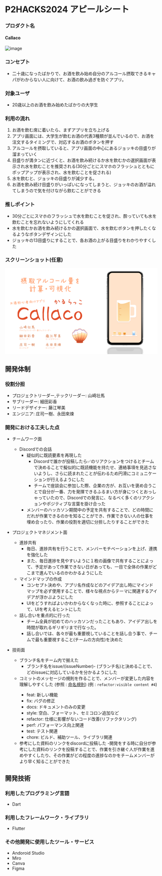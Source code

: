 # P2HACKS2024 アピールシート 

### プロダクト名  
#### Callaco
![image](https://github.com/user-attachments/assets/ac7846db-28a1-4238-b363-0fb1eb0a9cb2)

### コンセプト  
- 二十歳になったばかりで、お酒を飲み始め自分のアルコール摂取できるキャパがわからない人に向けて、お酒の飲み過ぎを防ぐアプリ。

### 対象ユーザ  
- 20歳以上のお酒を飲み始めたばかりの大学生

### 利用の流れ  
1. お酒を飲む席に着いたら、まずアプリを立ち上げる
2. アプリ画面には、大学生が飲むお酒の代表3種類が並んでいるので、お酒を注文するタイミングで、対応するお酒のボタンを押す
3. アルコールを摂取していると、アプリ画面の中心にあるジョッキの目盛りが溜まっていく
4. 目盛りが満タンに近づくと、お酒を飲み続けるか水を飲むかの選択画面が表示され水を飲むことを推奨される(30分ごとにスマホのフラッシュとともにポップアップが表示され、水を飲むことを促される)
6. 水を飲むと、ジョッキの目盛りが減少する。
7. お酒を飲み続け目盛りがいっぱいになってしまうと、ジョッキのお酒が溢れてしまうので気を付けながら飲むことができる

### 推しポイント  
- 30分ごとにスマホのフラッシュで水を飲むことを促され、酔っていても水を飲むことを忘れないようにしてくれる
- 水を飲むかお酒を飲み続けるかの選択画面で、水を飲むボタンを押したくなるようなボタンデザインにした
- ジョッキの13目盛りにすることで、各お酒の上がる目盛りをわかりやすくした

### スクリーンショット(任意)  
![alt text](image.png)
## 開発体制  

### 役割分担  
- プロジェクトリーダー,テックリーダー: 山崎壮馬
- サブリーダー: 細田彩香
- リードデザイナー: 藤江琴美
- エンジニア: 庄司一樹、永田來煉

### 開発における工夫した点 
- チームワーク面
  - Discordでの会話
      - 疑似的に既読要素を再現した 
        - Discordで誰かが投稿したら✅のリアクションをつけるとチームで決めることで擬似的に既読機能を持たせ、連絡事項を見逃さないようし、さらに読まれたことが伝わるため円滑にコミュニケーションが行えるようにした
        - チームで座談会に参加した際、企業の方が、お互いを褒め合うことで自分が一番、力を発揮できるふるまい方が身につくとおっしゃっていたので、Discordでの発言に、なるべく多くのリアクションやポジティブな言葉を掛け合った
    - メンバーのハッカソン期間中の予定を共有することで、どの時間にだれが作業できるのかを知ることができ、作業できない人の仕事を埋め合ったり、作業の役割を適切に分担したりすることができた
- プロジェクトマネジメント面
    - 進捗共有
        - 毎日、進捗共有を行うことで、メンバーモチベーションを上げ、連携を強化した
        - また、毎日進捗を見やすいように１枚の画像で共有することによって、予定があって作業できない日があっても、一目で全体の作業がどこまで進んでいるのかわかるようにした
    - マインドマップの作成
        - コンセプト決めや、アプリ名作成などのアイデア出し時にマインドマップを必ず使用することで、様々な視点からテーマに関連するアイデアが浮かぶようにした
        - UIをどうすればよいかわからなくなった時に、参照することによって、UIを考えるヒントにした
    - 話し合いを重点的に行った
        - チーム全員が初めてのハッカソンだったこともあり、アイデア出しを時間が取れるギリギリまで行なった。
        - 話し合いでは、各々が最も重要視していることを話し合う事で、チームで最も重要視すること(チームの方向性)を決めた
    
- 技術面
    - ブランチ名をチーム内で揃えた
        - ブランチ名をissue/(issueNumber)- (ブランチ名)と決めることで、どのissueに対応しているかを分かるようにした
    - コミットのメッセージの規則を作ることで、メンバーが変更した内容を理解しやすくした (参照 : <a href= "https://github.com/p2hacks2024/pre- 17/wiki/%E5%91%BD%E5%90%8D%E8%A6%8F%E5%89%87/">命名規則<a>)  (例 : `refactor:visible content #4`)
        - feat: 新しい機能
        - fix: バグの修正
        - docs: ドキュメントのみの変更
        - style: 空白、フォーマット、セミコロン追加など
        - refactor: 仕様に影響がないコード改善(リファクタリング)
        - perf: パフォーマンス向上関連
        - test: テスト関連
        - chore: ビルド、補助ツール、ライブラリ関連
    - 参考にした資料のリンクをdiscordに投稿した
        -開発をする時に自分が参考にした資料のリンクを投稿することで、作業を引き継ぐ人が作業を進めやすくしたり、その作業がどの程度の進捗なのかをチームメンバーがより早く知ることができた
    


## 開発技術 

### 利用したプログラミング言語  
- Dart  

### 利用したフレームワーク・ライブラリ  
- Flutter

### その他開発に使用したツール・サービス
- Andoroid Studio
- Miro
- Canva
- Figma
